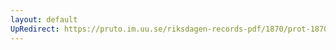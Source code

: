 ```yaml
---
layout: default
UpRedirect: https://pruto.im.uu.se/riksdagen-records-pdf/1870/prot-1870--fk--318/prot-1870--fk--318_025.pdf
---
```

